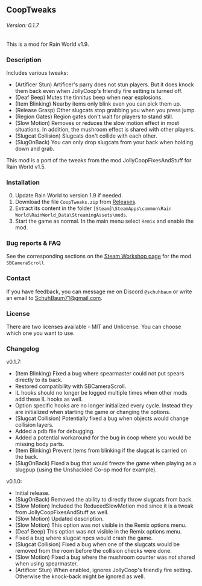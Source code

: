 ## CoopTweaks
###### Version: 0.1.7

This is a mod for Rain World v1.9.

### Description
Includes various tweaks:
- (Artificer Stun) Artificer's parry does not stun players. But it does knock them back even when JollyCoop's friendly fire setting is turned off.
- (Deaf Beep) Mutes the tinnitus beep when near explosions.
- (Item Blinking) Nearby items only blink even you can pick them up.
- (Release Grasp) Other slugcats stop grabbing you when you press jump.
- (Region Gates) Region gates don't wait for players to stand still.
- (Slow Motion) Removes or reduces the slow motion effect in most situations. In addition, the mushroom effect is shared with other players.
- (Slugcat Collision) Slugcats don't collide with each other.
- (SlugOnBack) You can only drop slugcats from your back when holding down and grab.  
  
This mod is a port of the tweaks from the mod JollyCoopFixesAndStuff for Rain World v1.5.

### Installation
0. Update Rain World to version 1.9 if needed.
1. Download the file  `CoopTweaks.zip` from [Releases](https://github.com/SchuhBaum/CoopTweaks/releases/tag/v0.1.7).
2. Extract its content in the folder `[Steam]\SteamApps\common\Rain World\RainWorld_Data\StreamingAssets\mods`.
3. Start the game as normal. In the main menu select `Remix` and enable the mod. 

### Bug reports & FAQ
See the corresponding sections on the [Steam Workshop page](https://steamcommunity.com/sharedfiles/filedetails/?id=2928752589) for the mod `SBCameraScroll`.

### Contact
If you have feedback, you can message me on Discord `@schuhbaum` or write an email to SchuhBaum71@gmail.com.

### License
There are two licenses available - MIT and Unlicense. You can choose which one you want to use. 

### Changelog
v0.1.7:
- (Item Blinking) Fixed a bug where spearmaster could not put spears directly to its back.
- Restored compatibility with SBCameraScroll.
- IL hooks should no longer be logged multiple times when other mods add these IL hooks as well.
- Option specific hooks are no longer initialized every cycle. Instead they are initialized when starting the game or changing the options.
- (Slugcat Collision) Potentially fixed a bug when objects would change collision layers.
- Added a pdb file for debugging.
- Added a potential workaround for the bug in coop where you would be missing body parts.
- (Item Blinking) Prevent items from blinking if the slugcat is carried on the back.
- (SlugOnBack) Fixed a bug that would freeze the game when playing as a slugpup (using the Unshackled Co-op mod for example).

v0.1.0:
- Initial release.
- (SlugOnBack) Removed the ability to directly throw slugcats from back.
- (Slow Motion) Included the ReducedSlowMotion mod since it is a tweak from JollyCoopFixesAndStuff as well.
- (Slow Motion) Updated description.
- (Slow Motion) This option was not visible in the Remix options menu.
- (Deaf Beep) This option was not visible in the Remix options menu.
- Fixed a bug where slugcat npcs would crash the game.
- (Slugcat Collision) Fixed a bug when one of the slugcats would be removed from the room before the collision checks were done.
- (Slow Motion) Fixed a bug where the mushroom counter was not shared when using spearmaster.
- (Artificer Stun) When enabled, ignores JollyCoop's friendly fire setting. Otherwise the knock-back might be ignored as well.